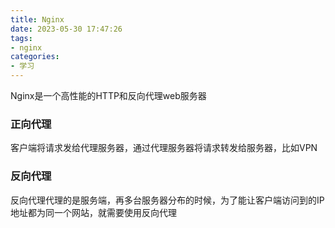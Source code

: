 ```yaml
---
title: Nginx
date: 2023-05-30 17:47:26
tags:
- nginx
categories:
- 学习
---
```


Nginx是一个高性能的HTTP和反向代理web服务器

### 正向代理

客户端将请求发给代理服务器，通过代理服务器将请求转发给服务器，比如VPN

### 反向代理

反向代理代理的是服务端，再多台服务器分布的时候，为了能让客户端访问到的IP地址都为同一个网站，就需要使用反向代理

